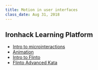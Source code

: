 ```yaml
---
title: Motion in user interfaces
class_date: Aug 31, 2018
---
```



Ironhack Learning Platform
----------

- [Intro to microinteractions](http://learn.ironhack.com/#/learning_unit/5103)
- [Animation](http://learn.ironhack.com/#/learning_unit/5105)
- [Intro to Flinto](http://learn.ironhack.com/#/learning_unit/5106)
- [Flinto Advanced Kata](http://learn.ironhack.com/#/learning_unit/5109)
